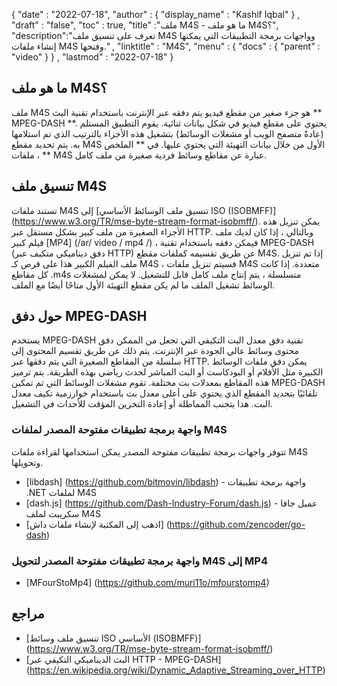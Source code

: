 {
  "date" : "2022-07-18",
  "author" : {
    "display_name" : "Kashif Iqbal"
} ,
  "draft" : "false",
  "toc" : true,
  "title" :"ملف M4S - ما هو ملف M4S؟",
  "description":"تعرف على تنسيق ملف M4S وواجهات برمجة التطبيقات التي يمكنها إنشاء ملفات M4S وفتحها." ,
  "linktitle" : "M4S",
  "menu" : {
    "docs" : {
      "parent" : "video"
}
} ,
  "lastmod" : "2022-07-18"
}

## ما هو ملف M4S؟

ملف M4S هو جزء صغير من مقطع فيديو يتم دفقه عبر الإنترنت باستخدام تقنية البث ** MPEG-DASH **. يحتوي على مقطع فيديو في شكل بيانات ثنائية. يقوم التطبيق المستلم (عادةً متصفح الويب أو مشغلات الوسائط) بتشغيل هذه الأجزاء بالترتيب الذي تم استلامها به. يتم تحديد مقطع M4S الأول من خلال بيانات التهيئة التي يحتوي عليها. في ** الملخص ** ، ملفات M4S عبارة عن مقاطع وسائط فردية صغيرة من ملف كامل.

## تنسيق ملف M4S

تستند ملفات M4S إلى [تنسيق ملف الوسائط الأساسي ISO (ISOBMFF)] (https://www.w3.org/TR/mse-byte-stream-format-isobmff/). يمكن تنزيل هذه الأجزاء الصغيرة من ملف كبير بشكل مستقل عبر HTTP. وبالتالي ، إذا كان لديك ملف فيلم كبير [MP4] (/ar/ video / mp4 /) ، فيمكن دفقه باستخدام تقنية MPEG-DASH (دفق ديناميكي متكيف عبر HTTP) عن طريق تقسيمه كملفات مقطع M4S. إذا تم تنزيل ملف الفيلم الكبير هذا على قرص كـ M4S ، فسيتم تنزيل ملفات M4S متعددة. إذا كانت كل مقاطع .m4s متسلسلة ، يتم إنتاج ملف كامل قابل للتشغيل. لا يمكن لمشغلات الوسائط تشغيل الملف ما لم يكن مقطع التهيئة الأول متاحًا أيضًا مع الملف.

## حول دفق MPEG-DASH

يستخدم MPEG-DASH تقنية دفق معدل البت التكيفي التي تجعل من الممكن دفق محتوى وسائط عالي الجودة عبر الإنترنت. يتم ذلك عن طريق تقسيم المحتوى إلى سلسلة من المقاطع الصغيرة التي يتم دفقها عبر HTTP. يمكن دفق ملفات الوسائط الكبيرة مثل الأفلام أو البودكاست أو البث المباشر لحدث رياضي بهذه الطريقة. يتم ترميز هذه المقاطع بمعدلات بت مختلفة. تقوم مشغلات الوسائط التي تم تمكين MPEG-DASH تلقائيًا بتحديد المقطع الذي يحتوي على أعلى معدل بت باستخدام خوارزمية تكيف معدل البت. هذا يتجنب المماطلة أو إعادة التخزين المؤقت للأحداث في التشغيل.

### واجهة برمجة تطبيقات مفتوحة المصدر لملفات M4S

تتوفر واجهات برمجة تطبيقات مفتوحة المصدر يمكن استخدامها لقراءة ملفات M4S وتحويلها.

* [libdash] (https://github.com/bitmovin/libdash) - واجهة برمجة تطبيقات .NET لملفات M4S
* [dash.js] (https://github.com/Dash-Industry-Forum/dash.js) - عميل جافا سكريبت لملف M4S
* [اذهب إلى المكتبة لإنشاء ملفات داش] (https://github.com/zencoder/go-dash)

### واجهة برمجة تطبيقات مفتوحة المصدر لتحويل M4S إلى MP4

* [MFourStoMp4] (https://github.com/muri11o/mfourstomp4)

## مراجع ###

* [تنسيق ملف وسائط ISO الأساسي (ISOBMFF)] (https://www.w3.org/TR/mse-byte-stream-format-isobmff/)
* [البث الديناميكي التكيفي عبر HTTP - MPEG-DASH] (https://en.wikipedia.org/wiki/Dynamic_Adaptive_Streaming_over_HTTP)

